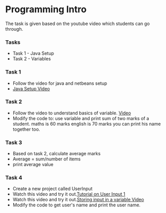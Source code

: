# Programming Intro

The task is given based on the youtube video which students can go through. 
### Tasks
  - Task 1 - Java Setup
  - Task 2 - Variables

### Task 1

  - Follow the video for java and netbeans setup
  - [Java Setup Video](https://www.youtube.com/watch?v=vt7_6HwCFOU)

### Task 2
- Follow the video to understand basics of variable. [Video](https://www.youtube.com/watch?v=3Bf2Y9NBcck)
- Modify the code to: use variable and print sum of two marks of a student. 
maths is 60 marks
english is 70 marks
you can print his name together too. 

### Task 3
- Based on task 2, calculate average marks
- Average = sum/number of items 
- print average value

### Task 4
- Create a new project called UserInput
- Watch this video and try it out.[Tutorial on User Input 1](https://www.youtube.com/watch?v=5DdacOkrTgo)
- Watch this video and try it out.[Storing input in a variable Video](https://www.youtube.com/watch?v=jK6NX9iyi-8)
- Modify the code to get user's name and print the user name.
